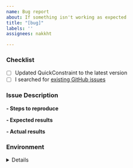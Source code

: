 ```yaml
---
name: Bug report
about: If something isn't working as expected
title: "[bug]"
labels: ''
assignees: nakkht

---
```


<!-- Thanks for helping QuickConstraint to improve! Before you submit bug report, please make sure to check the following boxes by putting an x in the [ ] (don't: [x ], [ x], do: [x]) -->

### Checklist

- [ ] Updated QuickConstraint to the latest version
- [ ] I searched for [existing GitHub issues](https://github.com/nakkht/quick-constraint/issues)

### Issue Description

**- Steps to reproduce**


**- Expected results**


**- Actual results**


### Environment

<!-- Please input your environment. -->

<details>
  <pre>
  
| Key                           | Value                                                      |
| -------------------| --------------------------------------|
| QuickConstraint version            |   x.x.x                                                       |
| iOS/macOS version             |   x.x.x                                                       |
| Swift version          |   x.x.x                                                       |
| Xcode version        |   x.x.x                                                       |
  </pre>
</details>
